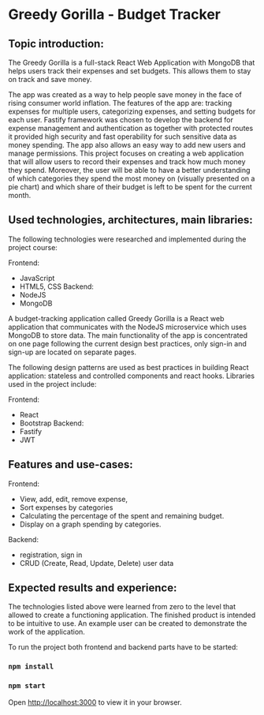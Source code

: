 
# Greedy Gorilla - Budget Tracker

## Topic introduction:
The Greedy Gorilla is a full-stack React Web Application with MongoDB that helps users track their expenses and set budgets. This allows them to stay on track and save money.

The app was created as a way to help people save money in the face of rising consumer world inflation. The features of the app are: tracking expenses for multiple users, categorizing expenses, and setting budgets for each user. Fastify framework was chosen to develop the backend for expense management and authentication as together with protected routes it provided high security and fast operability for such sensitive data as money spending. The app also allows an easy way to add new users and manage permissions. This project focuses on creating a web application that will allow users to record their expenses and track how much money they spend. Moreover, the user will be able to have a better understanding of which categories they spend the most money on (visually presented on a pie chart) and which share of their budget is left to be spent for the current month.
## Used technologies, architectures, main libraries:
The following technologies were researched and implemented during the project course:

Frontend:
* JavaScript
* HTML5, CSS
Backend:
* NodeJS
* MongoDB

A budget-tracking application called Greedy Gorilla is a React web application that communicates with the NodeJS microservice which uses MongoDB to store data. The main functionality of the app is concentrated on one page following the current design best practices, only sign-in and sign-up are located on separate pages.

The following design patterns are used as best practices in building React application: stateless and controlled components and react hooks.
Libraries used in the project include:

Frontend:
* React
* Bootstrap
Backend:
* Fastify
* JWT
## Features and use-cases:
Frontend: 
* View, add, edit, remove expense,
* Sort expenses by categories
* Calculating the percentage of the spent and remaining budget. 
* Display on a graph spending by categories.

Backend: 
* registration, sign in
* CRUD (Create, Read, Update, Delete) user data 

## Expected results and experience:
The technologies listed above were learned from zero to the level that allowed to create a functioning application. The finished product is intended to be intuitive to use. An example user can be created to demonstrate the work of the application. 

To run the project both frontend and backend parts have to be started:
### `npm install`
### `npm start`

Open [http://localhost:3000](http://localhost:3000) to view it in your browser.


